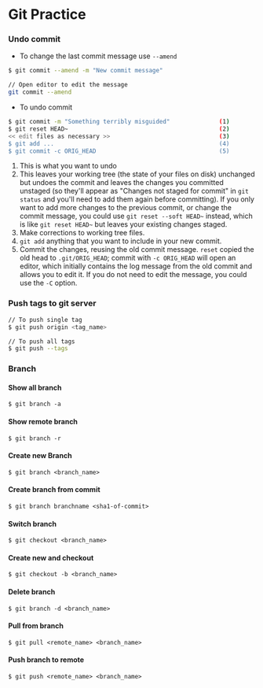 # Git Practice

### Undo commit
* To change the last commit message use `--amend`
```bash
$ git commit --amend -m "New commit message"

// Open editor to edit the message
git commit --amend
```

* To undo commit 
```bash
$ git commit -m "Something terribly misguided"              (1)
$ git reset HEAD~                                           (2)
<< edit files as necessary >>                               (3)
$ git add ...                                               (4)
$ git commit -c ORIG_HEAD                                   (5)
```

1. This is what you want to undo
2. This leaves your working tree (the state of your files on disk) unchanged but undoes the commit and leaves the changes you committed unstaged (so they'll appear as "Changes not staged for commit" in `git status` and you'll need to add them again before committing). If you only want to add more changes to the previous commit, or change the commit message, you could use `git reset --soft HEAD~` instead, which is like `git reset HEAD~` but leaves your existing changes staged.
3. Make corrections to working tree files.
4. `git add` anything that you want to include in your new commit.
5. Commit the changes, reusing the old commit message. `reset` copied the old head to `.git/ORIG_HEAD`; commit with `-c ORIG_HEAD` will open an editor, which initially contains the log message from the old commit and allows you to edit it. If you do not need to edit the message, you could use the `-C` option.

### Push tags to git server
```bash
// To push single tag
$ git push origin <tag_name>

// To push all tags
$ git push --tags
```
### Branch

#### Show all branch
`$ git branch -a`

#### Show remote branch
`$ git branch -r`

#### Create new Branch
`$ git branch <branch_name>`

#### Create branch from commit 

`$ git branch branchname <sha1-of-commit>`

#### Switch branch
`$ git checkout <branch_name>`

#### Create new and checkout
`$ git checkout -b <branch_name>`

#### Delete branch 
`$ git branch -d <branch_name>`

#### Pull from branch
`$ git pull <remote_name> <branch_name>`

#### Push branch to remote
`$ git push <remote_name> <branch_name>`



